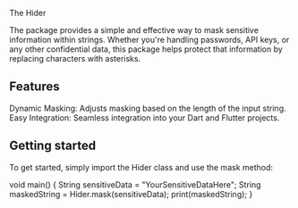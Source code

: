 
The Hider 

The package provides a simple and effective way to mask sensitive information within strings. Whether you're handling passwords, API keys, or any other confidential data, this package helps protect that information by replacing characters with asterisks.

## Features

Dynamic Masking: Adjusts masking based on the length of the input string.
Easy Integration: Seamless integration into your Dart and Flutter projects.

## Getting started

To get started, simply import the Hider class and use the mask method:


void main() {
  String sensitiveData = "YourSensitiveDataHere";
  String maskedString = Hider.mask(sensitiveData);
  print(maskedString);
}

